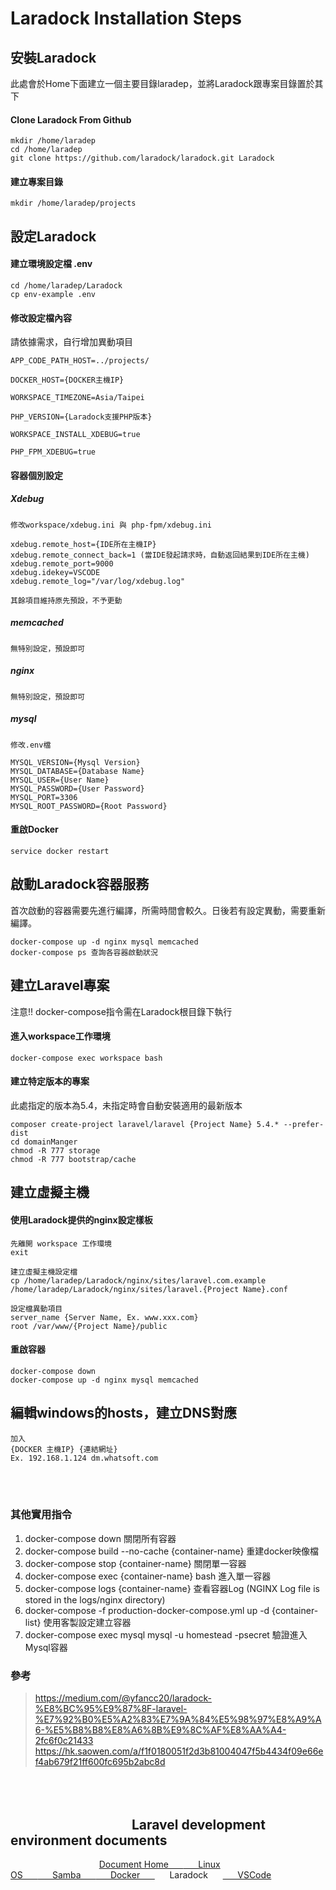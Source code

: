 # Laradock Installation Steps


## 安裝Laradock
此處會於Home下面建立一個主要目錄laradep，並將Laradock跟專案目錄置於其下
#### Clone Laradock From Github
```
mkdir /home/laradep
cd /home/laradep
git clone https://github.com/laradock/laradock.git Laradock
```
#### 建立專案目錄
```
mkdir /home/laradep/projects
```

## 設定Laradock
#### 建立環境設定檔 .env
```
cd /home/laradep/Laradock
cp env-example .env
```
#### 修改設定檔內容
請依據需求，自行增加異動項目
```
APP_CODE_PATH_HOST=../projects/

DOCKER_HOST={DOCKER主機IP}

WORKSPACE_TIMEZONE=Asia/Taipei

PHP_VERSION={Laradock支援PHP版本}

WORKSPACE_INSTALL_XDEBUG=true

PHP_FPM_XDEBUG=true
```
#### 容器個別設定
##### Xdebug
```
修改workspace/xdebug.ini 與 php-fpm/xdebug.ini

xdebug.remote_host={IDE所在主機IP}
xdebug.remote_connect_back=1 (當IDE發起請求時，自動返回結果到IDE所在主機)
xdebug.remote_port=9000
xdebug.idekey=VSCODE
xdebug.remote_log="/var/log/xdebug.log"

其餘項目維持原先預設，不予更動
```
##### memcached
```
無特別設定，預設即可
```
##### nginx
```
無特別設定，預設即可
```
##### mysql
```
修改.env檔

MYSQL_VERSION={Mysql Version}
MYSQL_DATABASE={Database Name}
MYSQL_USER={User Name}
MYSQL_PASSWORD={User Password}
MYSQL_PORT=3306
MYSQL_ROOT_PASSWORD={Root Password}
```
#### 重啟Docker
```
service docker restart
```

## 啟動Laradock容器服務
首次啟動的容器需要先進行編譯，所需時間會較久。日後若有設定異動，需要重新編譯。
```
docker-compose up -d nginx mysql memcached
docker-compose ps 查詢各容器啟動狀況
```

## 建立Laravel專案
注意!! docker-compose指令需在Laradock根目錄下執行
####  進入workspace工作環境
```
docker-compose exec workspace bash
```
#### 建立特定版本的專案
此處指定的版本為5.4，未指定時會自動安裝適用的最新版本
```
composer create-project laravel/laravel {Project Name} 5.4.* --prefer-dist
cd domainManger
chmod -R 777 storage
chmod -R 777 bootstrap/cache
```

## 建立虛擬主機
#### 使用Laradock提供的nginx設定樣板
```
先離開 workspace 工作環境
exit

建立虛擬主機設定檔
cp /home/laradep/Laradock/nginx/sites/laravel.com.example /home/laradep/Laradock/nginx/sites/laravel.{Project Name}.conf

設定檔異動項目
server_name {Server Name, Ex. www.xxx.com}
root /var/www/{Project Name}/public
```
#### 重啟容器
```
docker-compose down
docker-compose up -d nginx mysql memcached
```

## 編輯windows的hosts，建立DNS對應
```
加入
{DOCKER 主機IP} {連結網址}
Ex. 192.168.1.124 dm.whatsoft.com
```


<br/><br/>
### 其他實用指令
1. docker-compose down      關閉所有容器
2. docker-compose build --no-cache {container-name}     重建docker映像檔
3. docker-compose stop {container-name}     關閉單一容器
4. docker-compose exec {container-name} bash         進入單一容器
5. docker-compose logs {container-name}     查看容器Log
    (NGINX Log file is stored in the logs/nginx directory)
6. docker-compose -f production-docker-compose.yml up -d {container-list}        使用客製設定建立容器
7. docker-compose exec mysql mysql -u homestead -psecret        驗證進入Mysql容器

### 參考
 > https://medium.com/@yfancc20/laradock-%E8%BC%95%E9%87%8F-laravel-%E7%92%B0%E5%A2%83%E7%9A%84%E5%98%97%E8%A9%A6-%E5%B8%B8%E8%A6%8B%E9%8C%AF%E8%AA%A4-2fc6f0c21433
 > https://hk.saowen.com/a/f1f0180051f2d3b81004047f5b4434f09e66ef4ab679f21ff600fc695b2abc8d



 <br/><br/>
 &nbsp;&nbsp;&nbsp;&nbsp;&nbsp;&nbsp; &nbsp;&nbsp;&nbsp;&nbsp;&nbsp;&nbsp;&nbsp;&nbsp;&nbsp;&nbsp;&nbsp;&nbsp;&nbsp;&nbsp;&nbsp;&nbsp;&nbsp;&nbsp;&nbsp;&nbsp;&nbsp;&nbsp;&nbsp;&nbsp;&nbsp;&nbsp;&nbsp;&nbsp;&nbsp;&nbsp;&nbsp;&nbsp;Laravel development environment documents
------
&nbsp;&nbsp;&nbsp;&nbsp;&nbsp;&nbsp;&nbsp;&nbsp;&nbsp;&nbsp;&nbsp;&nbsp;&nbsp;&nbsp;&nbsp;&nbsp;&nbsp;&nbsp;&nbsp;&nbsp;&nbsp;&nbsp;&nbsp;&nbsp;&nbsp;&nbsp;&nbsp;&nbsp;&nbsp;&nbsp;&nbsp;&nbsp;&nbsp;&nbsp;&nbsp;&nbsp;[Document Home&nbsp;&nbsp;&nbsp;&nbsp;&nbsp;&nbsp;](https://github.com/Internaltide/Laradep/blob/master/README.md)[&nbsp;&nbsp;&nbsp;&nbsp;&nbsp;&nbsp;Linux OS&nbsp;&nbsp;&nbsp;&nbsp;&nbsp;&nbsp;](https://github.com/Internaltide/Laradep/blob/master/documents/Linux%20OS.md)[&nbsp;&nbsp;&nbsp;&nbsp;&nbsp;&nbsp;Samba&nbsp;&nbsp;&nbsp;&nbsp;&nbsp;&nbsp;](https://github.com/Internaltide/Laradep/blob/master/documents/Samba.md)[&nbsp;&nbsp;&nbsp;&nbsp;&nbsp;&nbsp;Docker&nbsp;&nbsp;&nbsp;&nbsp;&nbsp;&nbsp;](https://github.com/Internaltide/Laradep/blob/master/documents/Docker.md)&nbsp;&nbsp;&nbsp;&nbsp;&nbsp;&nbsp;Laradock&nbsp;&nbsp;&nbsp;&nbsp;&nbsp;&nbsp;[&nbsp;&nbsp;&nbsp;&nbsp;&nbsp;&nbsp;VSCode](https://github.com/Internaltide/Laradep/blob/master/documents/VSCode.md)